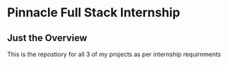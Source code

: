 # Pinnacle Full Stack Internship


## Just the Overview

This is the repostiory for all 3 of my projects as per internship requirnments

